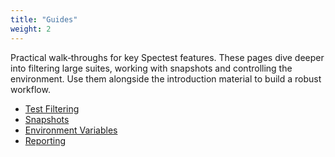 ```yaml
---
title: "Guides"
weight: 2
---
```


Practical walk‑throughs for key Spectest features. These pages dive deeper into filtering large suites, working with snapshots and controlling the environment. Use them alongside the introduction material to build a robust workflow.

- [Test Filtering](./test-filtering/)
- [Snapshots](./snapshots/)
- [Environment Variables](./environment-variables/)
- [Reporting](./reporting/)
